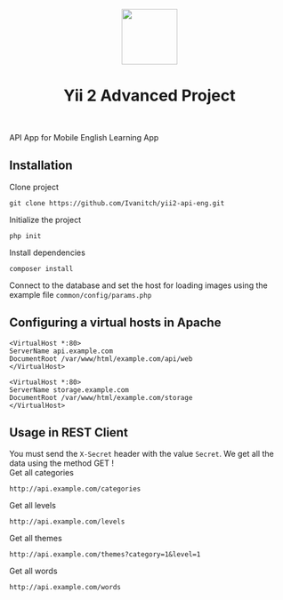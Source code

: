 <p align="center">
    <a href="https://github.com/yiisoft" target="_blank">
        <img src="https://avatars0.githubusercontent.com/u/993323" height="100px">
    </a>
    <h1 align="center">Yii 2 Advanced Project</h1>
    <br>
</p>

API App for Mobile English Learning App

Installation
-------------------
Clone project
```
git clone https://github.com/Ivanitch/yii2-api-eng.git
```
Initialize the project
```
php init
```
Install dependencies
```
composer install
```
Connect to the database and set the host for loading images using the example file <code>common/config/params.php</code>

Configuring a virtual hosts in Apache
-------------------
```
<VirtualHost *:80>
ServerName api.example.com
DocumentRoot /var/www/html/example.com/api/web
</VirtualHost>

<VirtualHost *:80>
ServerName storage.example.com
DocumentRoot /var/www/html/example.com/storage
</VirtualHost>
```

Usage in REST Client
-------------------
You must send the <code>X-Secret</code> header with the value <code>Secret</code>. We get all the data using the method GET !<br>
Get all categories
```
http://api.example.com/categories
```
Get all levels
```
http://api.example.com/levels
```
Get all themes
```
http://api.example.com/themes?category=1&level=1
```
Get all words
```
http://api.example.com/words
```
